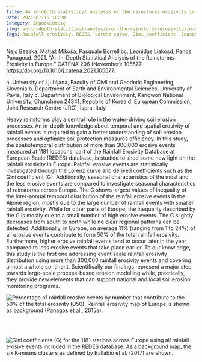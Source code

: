 ```yaml
---
Title: An in-depth statistical analysis of the rainstorms erosivity in Europe
Date: 2021-07-15 10:20
Category: Δημοσιεύσεις
slug: an-in-depth-statistical-analysis-of-the-rainstorms-erosivity-in-europe
Tags: Rainfall erosivity, REDES, Lorenz curve, Gini coefficient, Seasonality, Threshold values, R-factor,Europe
---
```


Nejc Bezaka, Matjaž Mikoša, Pasquale Borrellibc, Leonidas Liakosd, Panos Panagosd. 2021. “An In-Depth Statistical Analysis of the Rainstorms Erosivity in Europe.” CATENA 206 (November): 105577. <https://doi.org/10.1016/j.catena.2021.105577>.

a .University of Ljubljana, Faculty of Civil and Geodetic Engineering, Slovenia
b. Department of Earth and Environmental Sciences, University of Pavia, Italy
c. Department of Biological Environment, Kangwon National University, Chuncheon 24341, Republic of Korea
d. European Commission, Joint Research Centre (JRC), Ispra, Italy

Heavy rainstorms play a central role in the water-driving soil erosion processes. An in-depth knowledge about temporal and spatial erosivity of rainfall events is required to gain a better understanding of soil erosion processes and optimize soil protection measures efficiency. In this study, the spatiotemporal distribution of more than 300,000 erosive events measured at 1181 locations, part of the Rainfall Erosivity Database at European Scale (REDES) database, is studied to shed some new light on the rainfall erosivity in Europe. Rainfall erosive events are statistically investigated through the Lorenz curve and derived coefficients such as the Gini coefficient (G). Additionally, seasonal characteristics of the most and the less erosive events are compared to investigate seasonal characteristics of rainstorms across Europe. The G shows largest values of inequality of the inter-annual temporal distribution of the rainfall erosive events in the Alpine region, mostly due to the large number of rainfall events with smaller rainfall erosivity. While for other parts of Europe, the inequality described by the G is mostly due to a small number of high erosive events. The G slightly decreases from south to north while no clear regional patterns can be detected. Additionally, in Europe, on average 11% (ranging from 1 to 24%) of all erosive events contribute to form 50% of the total rainfall erosivity. Furthermore, higher erosive rainfall events tend to occur later in the year compared to less erosive events that take place earlier. To our knowledge, this study is the first one addressing event scale rainfall erosivity distribution using more than 300,000 rainfall erosivity events and covering almost a whole continent. Scientifically our findings represent a major step towards large-scale process-based erosion modelling while, practically, they provide new elements that can support national and local soil erosion monitoring programs.


![Percentage of rainfall erosive events by number that contribute to the 50% of the total erosivity (D50). Rainfall erosivity map of Europe is shown as background (Panagos et al., 2015a).]({static}images/1-s2.0-S0341816221004355-gr7.jpg)

<br/><br/> 

![Gini coefficients (G) for the 1181 stations across Europe using all rainfall erosive events included in the REDES database. As a background map, the six K-means clusters as defined by Ballabio et al. (2017) are shown.]({static}images/1-s2.0-S0341816221004355-gr2.jpg)
